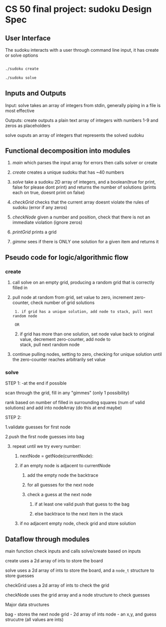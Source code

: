 # CS 50 final project: sudoku Design Spec

## User Interface

The sudoku interacts with a user through command line input, it has create or solve options

```bash

./sudoku create

./sudoku solve

```

## Inputs and Outputs

Input: solve takes an array of integers from stdin, generally piping in a file is most effective

Outputs: create outputs a plain text array of integers with numbers 1-9 and zeros as placeholders

solve ouputs an array of integers that represents the solved sudoku

## Functional decomposition into modules

1. *main* which parses the input array for errors then calls solver or create

2. *create* creates a unique sudoku that has ~40 numbers

3. *solve* take a sudoku 2D array of integers, and a boolean(true for print, false for please dont print) and returns the number of solutions (prints each on true, doesnt print on false)

4. *checkGrid* checks that the current array doesnt violate the rules of sudoku (error if any zeros)

5. *checkNode* given a number and position, check that there is not an immediate violation (ignore zeros)

6. *printGrid* prints a grid

7. *gimme* sees if there is ONLY one solution for a given item and returns it

## Pseudo code for logic/algorithmic flow

### create

1. call solve on an empty grid, producing a random grid that is correctly filled in 

2. pull node at random from grid, set value to zero, increment zero-counter, check number of grid solutions

        1. if grid has a unique solution, add node to stack, pull next random node

        OR  
 	
	2. if grid has more than one solution, set node value back to original value, decrement zero-counter, add node to  
	   stack, pull next random node

3. continue pulling nodes, setting to zero, checking for unique solution until the zero-counter reaches arbitrarily set value  

### solve

STEP 1: -at the end if possible

scan through the grid, fill in any "gimmes" (only 1 possibility)

rank based on number of filled in surrounding squares (num of valid solutions) and add into nodeArray (do this at end maybe)

STEP 2:

1.validate guesses for first node

2.push the first node guesses into bag

3. repeat until we try every number:

    1. nextNode = getNode(currentNode):

    2. if an empty node is adjacent to currentNode

        1. add the empty node the backtrace
   
        2. for all guesses for the next node

        3. check a guess at the next node

            1. if at least one valid push that guess to the bag

            2. else backtrace to the next item in the stack

    3. if no adjacent empty node, check grid and store solution

## Dataflow through modules

main function check inputs and calls solve/create based on inputs

create uses a 2d array of ints to store the board 

solve uses a 2d array of ints to store the board, and a `node_t` structure to store guesses

checkGrid uses a 2d array of ints to check the grid 

checkNode uses the grid array and a node structure to check guesses

Major data structures

bag - stores the next node
grid - 2d array of ints
node - an x,y, and guess strucutre (all values are ints)
